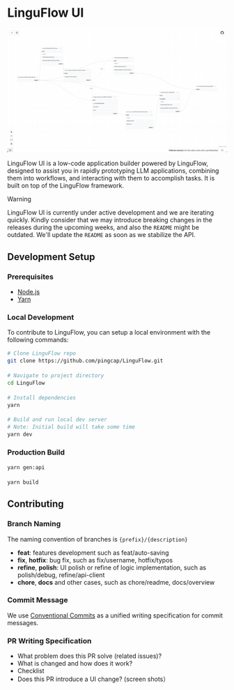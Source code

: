 # LinguFlow UI

![alt text](./public/readme.png)

LinguFlow UI is a low-code application builder powered by LinguFlow, designed to assist you in rapidly prototyping LLM applications, combining them into workflows, and interacting with them to accomplish tasks. It is built on top of the LinguFlow framework.

> [!WARNING]
> LinguFlow UI is currently under active development and we are iterating quickly. Kindly consider that we may introduce breaking changes in the releases during the upcoming weeks, and also the `README` might be outdated. We'll update the `README` as soon as we stabilize the API.

## Development Setup

### Prerequisites

- [Node.js](https://nodejs.org/en)
- [Yarn](https://yarnpkg.com/getting-started/install)

### Local Development

To contribute to LinguFlow, you can setup a local environment with the following commands:

```bash
# Clone LinguFlow repo
git clone https://github.com/pingcap/LinguFlow.git

# Navigate to project directory
cd LinguFlow

# Install dependencies
yarn

# Build and run local dev server
# Note: Initial build will take some time
yarn dev
```

### Production Build

```bash
yarn gen:api

yarn build
```

## Contributing

### Branch Naming

The naming convention of branches is `{prefix}/{description}`

- **feat**: features development such as feat/auto-saving
- **fix**, **hotfix**: bug fix, such as fix/username, hotfix/typos
- **refine**, **polish**: UI polish or refine of logic implementation, such as polish/debug, refine/api-client
- **chore**, **docs** and other cases, such as chore/readme, docs/overview

### Commit Message

We use [Conventional Commits](https://www.conventionalcommits.org/en/v1.0.0/) as a unified writing specification for commit messages.

### PR Writing Specification

- What problem does this PR solve (related issues)?
- What is changed and how does it work?
- Checklist
- Does this PR introduce a UI change? (screen shots）
